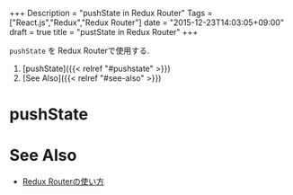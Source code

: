 +++
Description = "pushState in Redux Router"
Tags = ["React.js","Redux","Redux Router"]
date = "2015-12-23T14:03:05+09:00"
draft = true
title = "pustState in Redux Router"
+++

`pushState` を Redux Routerで使用する.

<!--more-->

1. [pushState]({{< relref "#pushstate" >}})
2. [See Also]({{< relref "#see-also" >}})


# pushState


# See Also

- [Redux Routerの使い方](http://blog.rudolph-miller.com/2015/12/23/redux-router/)
